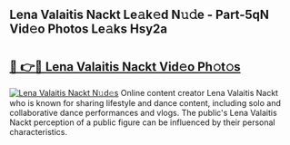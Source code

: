 ## Lena Valaitis Nackt Le𝚊k𝚎d N𝚞𝚍e - Part-5qN Vid𝚎o Photos Le𝚊ks Hsy2a

# <h2><a href="http://fb681mg.evod.top/?m=Lena+Valaitis+Nackt">🔗 👉🔴 Lena Valaitis Nackt Vid𝚎o Ph𝚘t𝚘s</a></h2>

[![Lena Valaitis Nackt N𝚞d𝚎s](https://i.imgur.com/8V9OHl7.gif)](http://fb681mg.evod.top/?m=Lena+Valaitis+Nackt)
Online content creator Lena Valaitis Nackt who is known for sharing lifestyle and dance content, including solo and collaborative dance performances and vlogs. The public's Lena Valaitis Nackt perception of a public figure can be influenced by their personal characteristics. 
